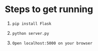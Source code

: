 # Steps to get running

1. ```pip install Flask```

2. ```python server.py```

3. ```Open localhost:5000 on your browser```